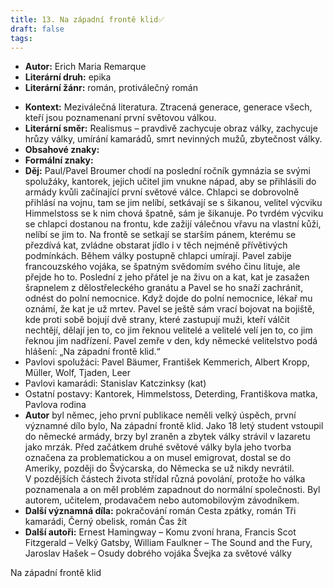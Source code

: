 ```yaml
---
title: 13. Na západní frontě klid✅
draft: false
tags:
---
```

 * **Autor:** Erich Maria Remarque
* **Literární druh:** epika
* **Literární žánr:** román, protiválečný román
- **Kontext:** Meziválečná literatura. Ztracená generace, generace všech, kteří jsou poznamenaní první světovou válkou.
- **Literární směr:** Realismus – pravdivě zachycuje obraz války, zachycuje hrůzy války, umírání kamarádů, smrt nevinných mužů, zbytečnost války.
- **Obsahové znaky:**
- **Formální znaky:**
- **Děj:** Paul/Pavel Broumer chodí na poslední ročník gymnázia se svými spolužáky, kantorek, jejich učitel jim vnukne nápad, aby se přihlásili do armády kvůli začínající první světové válce. Chlapci se dobrovolně přihlásí na vojnu, tam se jim nelíbí, setkávají se s šikanou, velitel výcviku Himmelstoss se k nim chová špatně, sám je šikanuje. Po tvrdém výcviku se chlapci dostanou na frontu, kde zažijí válečnou vřavu na vlastní kůži, nelíbí se jim to. Na frontě se setkají se starším pánem, kterému se přezdívá kat, zvládne obstarat jídlo i v těch nejméně přívětivých podmínkách. Během války postupně chlapci umírají. Pavel zabije francouzského vojáka, se špatným svědomím svého činu lituje, ale přejde ho to. Poslední z jeho přátel je na živu on a kat, kat je zasažen šrapnelem z dělostřeleckého granátu a Pavel se ho snaží zachránit, odnést do polní nemocnice. Když dojde do polní nemocnice, lékař mu oznámí, že kat je už mrtev. Pavel se ještě sám vrací bojovat na bojiště, kde proti sobě bojují dvě strany, které zastupují muži, kteří válčit nechtějí, dělají jen to, co jim řeknou velitelé a velitelé velí jen to, co jim řeknou jim nadřízení. Pavel zemře v den, kdy německé velitelstvo podá hlášení: „Na západní frontě klid.“
- Pavlovi spolužáci: Pavel Bäumer, František Kemmerich, Albert Kropp, Müller, Wolf, Tjaden, Leer
- Pavlovi kamarádi: Stanislav Katczinksy (kat)
- Ostatní postavy: Kantorek, Himmelstoss, Deterding, Františkova matka, Pavlova rodina
- **Autor** byl němec, jeho první publikace neměli velký úspěch, první významné dílo bylo, Na západní frontě klid. Jako 18 letý student vstoupil do německé armády, brzy byl zraněn a zbytek války strávil v lazaretu jako mrzák. Před začátkem druhé světové války byla jeho tvorba označena za problematickou a on musel emigrovat, dostal se do Ameriky, později do Švýcarska, do Německa se už nikdy nevrátil. V pozdějších částech života střídal různá povolání, protože ho válka poznamenala a on měl problém zapadnout do normální společnosti. Byl autorem, učitelem, prodavačem nebo automobilovým závodníkem.
- **Další významná díla:** pokračování román Cesta zpátky, román Tři kamarádi, Černý obelisk, román Čas žít
- **Další autoři:** Ernest Hamingway – Komu zvoní hrana, Francis Scot Fitzgerald – Velký Gatsby, William Faulkner – The Sound and the Fury, Jaroslav Hašek – Osudy dobrého vojáka Švejka za světové války

Na západní frontě klid